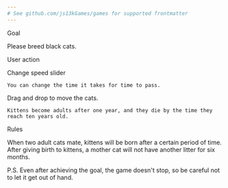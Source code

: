 ```yaml
---
# See github.com/js13kGames/games for supported frontmatter
---
```

Goal

  Please breed black cats.

User action

  Change speed slider

    You can change the time it takes for time to pass.

  Drag and drop to move the cats.

    Kittens become adults after one year, and they die by the time they reach ten years old.


Rules

  When two adult cats mate, kittens will be born after a certain period of time.
  After giving birth to kittens, a mother cat will not have another litter for six months.

P.S. Even after achieving the goal, the game doesn't stop, so be careful not to let it get out of hand.